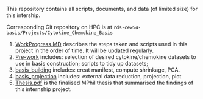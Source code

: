 
This repository contains all scripts, documents, and data (of limited size) for this intership. 

Corresponding Git repository on HPC is at `rds-cew54-basis/Projects/Cytokine_Chemokine_Basis`

1. [WorkProgress.MD](https://github.com/Volvic-19/Cytokine_Chemokine_Basis/blob/main/WorkProgress.MD) describes the steps taken and scripts used in this project in the order of time. It will be updated regularly.
2. [Pre-work](https://github.com/Volvic-19/Cytokine_Chemokine_Basis/tree/main/Pre-work) includes: selection of desired cytokine/chemokine datasets to use in basis construction; scripts to tidy up datasets; 
3. [basis_building](https://github.com/Volvic-19/Cytokine_Chemokine_Basis/tree/main/basis_building) includes: creat manifest, compute shrinkage, PCA.
4. [basis_projection](https://github.com/Volvic-19/Cytokine_Chemokine_Basis/tree/main/basis_projection) includes: external data reduction, projection, plot
5. [Thesis.pdf](https://github.com/Volvic-19/Cytokine_Chemokine_Basis/blob/main/Thesis/Thesis.pdf) is the finalised MPhil thesis that summarised the findings of this internship project.

